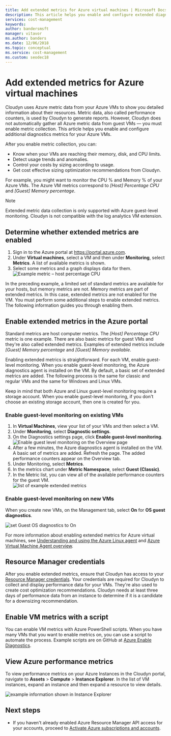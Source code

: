 ```yaml
---
title: Add extended metrics for Azure virtual machines | Microsoft Docs
description: This article helps you enable and configure extended diagnostics metrics for your Azure VMs.
services: cost-management
keywords:
author: bandersmsft
manager: vitavor
ms.author: banders
ms.date: 12/06/2018
ms.topic: conceptual
ms.service: cost-management
ms.custom: seodec18
---
```


# Add extended metrics for Azure virtual machines

Cloudyn uses Azure metric data from your Azure VMs to show you detailed information about their resources. Metric data, also called performance counters, is used by Cloudyn to generate reports. However, Cloudyn does not automatically gather all Azure metric data from guest VMs — you must enable metric collection. This article helps you enable and configure additional diagnostics metrics for your Azure VMs.

After you enable metric collection, you can:

- Know when your VMs are reaching their memory, disk, and CPU limits.
- Detect usage trends and anomalies.
- Control your costs by sizing according to usage.
- Get cost effective sizing optimization recommendations from Cloudyn.

For example, you might want to monitor the CPU % and Memory % of your Azure VMs. The Azure VM metrics correspond to _[Host] Percentage CPU_ and _[Guest] Memory percentage_.

> [!NOTE]
> Extended metric data collection is only supported with Azure guest-level monitoring. Cloudyn is not compatible with the log analytics VM extension.

## Determine whether extended metrics are enabled

1. Sign in to the Azure portal at https://portal.azure.com.
2. Under **Virtual machines**, select a VM and then under **Monitoring**, select **Metrics**. A list of available metrics is shown.
3. Select some metrics and a graph displays data for them.  
    ![Example metric – host percentage CPU](./media/azure-vm-extended-metrics/metric01.png)

In the preceding example, a limited set of standard metrics are available for your hosts, but memory metrics are not. Memory metrics are part of extended metrics. In this case, extended metrics are not enabled for the VM. You must perform some additional steps to enable extended metrics. The following information guides you through enabling them.

## Enable extended metrics in the Azure portal

Standard metrics are host computer metrics. The _[Host] Percentage CPU_ metric is one example. There are also basic metrics for guest VMs and they're also called extended metrics. Examples of extended metrics include _[Guest] Memory percentage_ and _[Guest] Memory available_.

Enabling extended metrics is straightforward. For each VM, enable guest-level monitoring. When you enable guest-level monitoring, the Azure diagnostics agent is installed on the VM. By default, a basic set of extended metrics are added. The following process is the same for classic and regular VMs and the same for Windows and Linux VMs.

Keep in mind that both Azure and Linux guest-level monitoring require a storage account. When you enable guest-level monitoring, if you don't choose an existing storage account, then one is created for you.

### Enable guest-level monitoring on existing VMs

1. In **Virtual Machines**, view your list of your VMs and then select a VM.
2. Under **Monitoring**, select **Diagnostic settings**.
3. On the Diagnostics settings page, click **Enable guest-level monitoring**.  
    ![Enable guest level monitoring on the Overview page](./media/azure-vm-extended-metrics/enable-guest-monitoring.png)
4. After a few minutes, the Azure diagnostics agent is installed on the VM. A basic set of metrics are added. Refresh the page. The added performance counters appear on the Overview tab.
5. Under Monitoring, select **Metrics**.
6. In the metrics chart under **Metric Namespace**, select **Guest (Classic)**.
7. In the Metric list, you can view all of the available performance counters for the guest VM.  
    ![list of example extended metrics](./media/azure-vm-extended-metrics/extended-metrics.png)

### Enable guest-level monitoring on new VMs

When you create new VMs, on the Management tab, select **On** for **OS guest diagnostics**.

![set Guest OS diagnostics to On](./media/azure-vm-extended-metrics/new-enable-diag.png)

For more information about enabling extended metrics for Azure virtual machines, see [Understanding and using the Azure Linux agent](../virtual-machines/extensions/agent-linux.md) and [Azure Virtual Machine Agent overview](../virtual-machines/extensions/agent-windows.md).

## Resource Manager credentials

After you enable extended metrics, ensure that Cloudyn has access to your [Resource Manager credentials](activate-subs-accounts.md). Your credentials are required for Cloudyn to collect and display performance data for your VMs. They're also used to create cost optimization recommendations. Cloudyn needs at least three days of performance data from an instance to determine if it is a candidate for a downsizing recommendation.

## Enable VM metrics with a script

You can enable VM metrics with Azure PowerShell scripts. When you have many VMs that you want to enable metrics on, you can use a script to automate the process. Example scripts are on GitHub at [Azure Enable Diagnostics](https://github.com/Cloudyn/azure-enable-diagnostics).

## View Azure performance metrics

To view performance metrics on your Azure Instances in the Cloudyn portal, navigate to **Assets** > **Compute** > **Instance Explorer**. In the list of VM instances, expand an instance and then expand a resource to view details.

![example information shown in Instance Explorer](./media/azure-vm-extended-metrics/instance-explorer.png)

## Next steps

- If you haven't already enabled Azure Resource Manager API access for your accounts, proceed to [Activate Azure subscriptions and accounts](activate-subs-accounts.md).
